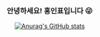 
  ### <div align=center>안녕하세요! 홍인표입니다 :stuck_out_tongue_winking_eye: </div>

<div align=center>
  
[![Anurag's GitHub stats](https://github-readme-stats.vercel.app/api?username=hinpyo)](https://github.com/anuraghazra/github-readme-stats)

<!--
**hinpyo/hinpyo** is a ✨ _special_ ✨ repository because its `README.md` (this file) appears on your GitHub profile.

Here are some ideas to get you started:

- 🔭 I’m currently working on ...
- 🌱 I’m currently learning ...
- 👯 I’m looking to collaborate on ...
- 🤔 I’m looking for help with ...
- 💬 Ask me about ...
- 📫 How to reach me: ...
- 😄 Pronouns: ...
- ⚡ Fun fact: ...
-->

</div>
